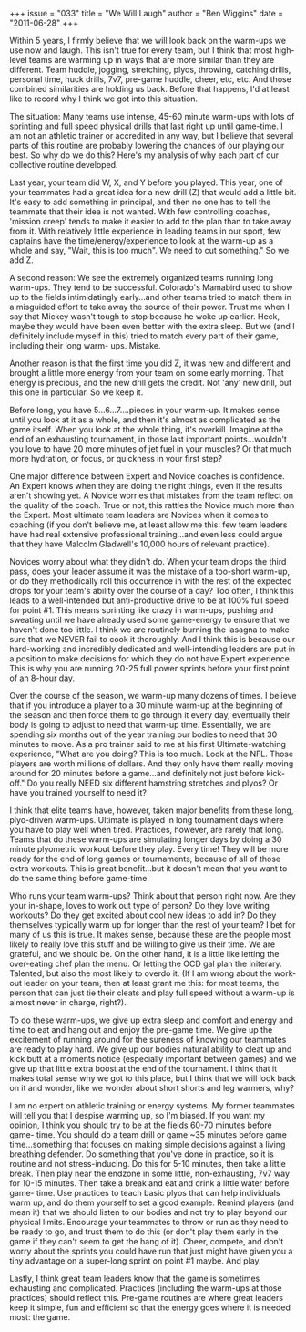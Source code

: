 +++
issue = "033"
title = "We Will Laugh"
author = "Ben Wiggins"
date = "2011-06-28"
+++

Within 5 years, I firmly believe that we will look back on the warm-ups we use
now and laugh. This isn't true for every team, but I think that most high-
level teams are warming up in ways that are more similar than they are
different. Team huddle, jogging, stretching, plyos, throwing, catching drills,
personal time, huck drills, 7v7, pre-game huddle, cheer, etc, etc. And those
combined similarities are holding us back. Before that happens, I'd at least
like to record why I think we got into this situation.  
  
The situation: Many teams use intense, 45-60 minute warm-ups with lots of
sprinting and full speed physical drills that last right up until game-time. I
am not an athletic trainer or accredited in any way, but I believe that
several parts of this routine are probably lowering the chances of our playing
our best. So why do we do this? Here's my analysis of why each part of our
collective routine developed.  
  
Last year, your team did W, X, and Y before you played. This year, one of your
teammates had a great idea for a new drill (Z) that would add a little bit.
It's easy to add something in principal, and then no one has to tell the
teammate that their idea is not wanted. With few controlling coaches, 'mission
creep' tends to make it easier to add to the plan than to take away from it.
With relatively little experience in leading teams in our sport, few captains
have the time/energy/experience to look at the warm-up as a whole and say,
"Wait, this is too much". We need to cut something." So we add Z.  
  
A second reason: We see the extremely organized teams running long warm-ups.
They tend to be successful. Colorado's Mamabird used to show up to the fields
intimidatingly early...and other teams tried to match them in a misguided
effort to take away the source of their power. Trust me when I say that Mickey
wasn't tough to stop because he woke up earlier. Heck, maybe they would have
been even better with the extra sleep. But we (and I definitely include myself
in this) tried to match every part of their game, including their long warm-
ups. Mistake.  
  
Another reason is that the first time you did Z, it was new and different and
brought a little more energy from your team on some early morning. That energy
is precious, and the new drill gets the credit. Not 'any' new drill, but this
one in particular. So we keep it.  
  
Before long, you have 5...6...7....pieces in your warm-up. It makes sense
until you look at it as a whole, and then it's almost as complicated as the
game itself. When you look at the whole thing, it's overkill. Imagine at the
end of an exhausting tournament, in those last important points...wouldn't you
love to have 20 more minutes of jet fuel in your muscles? Or that much more
hydration, or focus, or quickness in your first step?  
  
One major difference between Expert and Novice coaches is confidence. An
Expert knows when they are doing the right things, even if the results aren't
showing yet. A Novice worries that mistakes from the team reflect on the
quality of the coach. True or not, this rattles the Novice much more than the
Expert. Most ultimate team leaders are Novices when it comes to coaching (if
you don't believe me, at least allow me this: few team leaders have had real
extensive professional training...and even less could argue that they have
Malcolm Gladwell's 10,000 hours of relevant practice).  
  
Novices worry about what they didn't do. When your team drops the third pass,
does your leader assume it was the mistake of a too-short warm-up, or do they
methodically roll this occurrence in with the rest of the expected drops for
your team's ability over the course of a day? Too often, I think this leads to
a well-intended but anti-productive drive to be at 100% full speed for point
#1. This means sprinting like crazy in warm-ups, pushing and sweating until we
have already used some game-energy to ensure that we haven't done too little.
I think we are routinely burning the lasagna to make sure that we NEVER fail
to cook it thoroughly. And I think this is because our hard-working and
incredibly dedicated and well-intending leaders are put in a position to make
decisions for which they do not have Expert experience. This is why you are
running 20-25 full power sprints before your first point of an 8-hour day.  
  
Over the course of the season, we warm-up many dozens of times. I believe that
if you introduce a player to a 30 minute warm-up at the beginning of the
season and then force them to go through it every day, eventually their body
is going to adjust to need that warm-up time. Essentially, we are spending six
months out of the year training our bodies to need that 30 minutes to move. As
a pro trainer said to me at his first Ultimate-watching experience, "What are
you doing? This is too much. Look at the NFL. Those players are worth millions
of dollars. And they only have them really moving around for 20 minutes before
a game...and definitely not just before kick-off." Do you really NEED six
different hamstring stretches and plyos? Or have you trained yourself to need
it?  
  
I think that elite teams have, however, taken major benefits from these long,
plyo-driven warm-ups. Ultimate is played in long tournament days where you
have to play well when tired. Practices, however, are rarely that long. Teams
that do these warm-ups are simulating longer days by doing a 30 minute
plyometric workout before they play. Every time! They will be more ready for
the end of long games or tournaments, because of all of those extra workouts.
This is great benefit...but it doesn't mean that you want to do the same thing
before game-time.  
  
Who runs your team warm-ups? Think about that person right now. Are they your
in-shape, loves to work out type of person? Do they love writing workouts? Do
they get excited about cool new ideas to add in? Do they themselves typically
warm up for longer than the rest of your team? I bet for many of us this is
true. It makes sense, because these are the people most likely to really love
this stuff and be willing to give us their time. We are grateful, and we
should be. On the other hand, it is a little like letting the over-eating chef
plan the menu. Or letting the OCD gal plan the initerary. Talented, but also
the most likely to overdo it. (If I am wrong about the work-out leader on your
team, then at least grant me this: for most teams, the person that can just
tie their cleats and play full speed without a warm-up is almost never in
charge, right?).  
  
To do these warm-ups, we give up extra sleep and comfort and energy and time
to eat and hang out and enjoy the pre-game time. We give up the excitement of
running around for the sureness of knowing our teammates are ready to play
hard. We give up our bodies natural ability to cleat up and kick butt at a
moments notice (especially important between games) and we give up that little
extra boost at the end of the tournament. I think that it makes total sense
why we got to this place, but I think that we will look back on it and wonder,
like we wonder about short shorts and leg warmers, why?  
  
I am no expert on athletic training or energy systems. My former teammates
will tell you that I despise warming up, so I'm biased. If you want my
opinion, I think you should try to be at the fields 60-70 minutes before game-
time. You should do a team drill or game ~35 minutes before game
time...something that focuses on making simple decisions against a living
breathing defender. Do something that you've done in practice, so it is
routine and not stress-inducing. Do this for 5-10 minutes, then take a little
break. Then play near the endzone in some little, non-exhausting, 7v7 way for
10-15 minutes. Then take a break and eat and drink a little water before game-
time. Use practices to teach basic plyos that can help individuals warm up,
and do them yourself to set a good example. Remind players (and mean it) that
we should listen to our bodies and not try to play beyond our physical limits.
Encourage your teammates to throw or run as they need to be ready to go, and
trust them to do this (or don't play them early in the game if they can't seem
to get the hang of it). Cheer, compete, and don't worry about the sprints you
could have run that just might have given you a tiny advantage on a super-long
sprint on point #1 maybe. And play.  
  
Lastly, I think great team leaders know that the game is sometimes exhausting
and complicated. Practices (including the warm-ups at those practices) should
reflect this. Pre-game routines are where great leaders keep it simple, fun
and efficient so that the energy goes where it is needed most: the game.
